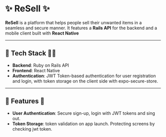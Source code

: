 # ✨ **ReSell** ✨

**ReSell** is a platform that helps people sell their unwanted items in a seamless and secure manner. It features a **Rails API** for the backend and a mobile client built with **React Native**

---

## 🔧 **Tech Stack** 🧑‍💻

- **Backend**: Ruby on Rails API
- **Frontend**: React Native
- **Authentication**: JWT Token-based authentication for user registration and login, with token storage on the client side with expo-secure-store.

---

## 🚀 **Features** 🌟

- **User Authentication**: Secure sign-up, login with JWT tokens and sing out.
- **Token Storage**: token validation on app launch. Protecting screens by checking jwt token.

